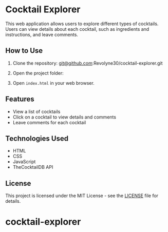# Cocktail Explorer

This web application allows users to explore different types of cocktails. Users can view details about each cocktail, such as ingredients and instructions, and leave comments.

## How to Use

1. Clone the repository:
git@github.com:Revolyne30/cocktail-explorer.git

2. Open the project folder:


3. Open `index.html` in your web browser.

## Features

- View a list of cocktails
- Click on a cocktail to view details and comments
- Leave comments for each cocktail

## Technologies Used

- HTML
- CSS
- JavaScript
- TheCocktailDB API

## License

This project is licensed under the MIT License - see the [LICENSE](LICENSE) file for details.
# cocktail-explorer
